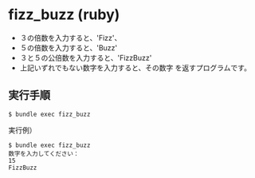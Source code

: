 # fizz_buzz (ruby)

- ３の倍数を入力すると、'Fizz'、
- ５の倍数を入力すると、'Buzz'
- ３と５の公倍数を入力すると、'FizzBuzz'
- 上記いずれでもない数字を入力すると、その数字
を返すプログラムです。

## 実行手順

    $ bundle exec fizz_buzz

実行例）

    $ bundle exec fizz_buzz
    数字を入力してください：
    15
    FizzBuzz
